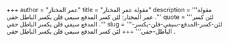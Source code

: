 +++
author = "عمر المختار"
title = "مقولة عمر المختار"
description = '''مقولة عمر المختار: لئن كسر المدفع سيفي فلن يكسر الباطل حقي .'''
quote = '''لئن كسر المدفع سيفي فلن يكسر الباطل حقي .'''
slug = '''لئن-كسر-المدفع-سيفي-فلن-يكسر-الباطل-حقي'''
+++
لئن كسر المدفع سيفي فلن يكسر الباطل حقي .
